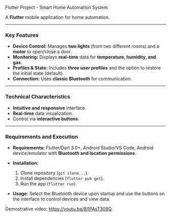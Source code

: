 Flutter Project - Smart Home Automation System

A **Flutter** mobile application for home automation.

---

### Key Features
* **Device Control:** Manages **two lights** (from two different rooms) and a **motor** to open/close a door.
* **Monitoring:** Displays **real-time** data for **temperature, humidity, and gas**.
* **Profiles & State:** Includes **three user profiles** and the option to restore the initial state (default).
* **Connection:** Uses **classic Bluetooth** for communication.

---

### Technical Characteristics
* **Intuitive and responsive** interface.
* **Real-time** data visualization.
* Control via **interactive buttons**.

---

### Requirements and Execution
* **Requirements:** Flutter/Dart 3.0+, Android Studio/VS Code, Android device/emulator with **Bluetooth and location permissions**.
* **Installation:**
    1.  Clone repository (`git clone...`).
    2.  Install dependencies (`flutter pub get`).
    3.  Run the app (`flutter run`).

* **Usage:** Select the Bluetooth device upon startup and use the buttons on the interface to control devices and view data.

 Demostrative video: https://youtu.be/8l1PAsT309Q





